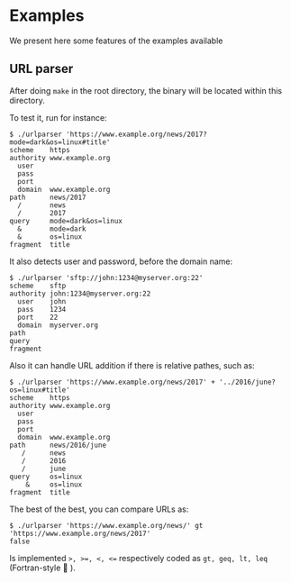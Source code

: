 # Examples

We present here some features of the examples available

## URL parser
After doing `make` in the root directory, the binary will be
located within this directory.

To test it, run for instance:
```
$ ./urlparser 'https://www.example.org/news/2017?mode=dark&os=linux#title'
scheme    https
authority www.example.org
  user
  pass
  port
  domain  www.example.org
path      news/2017
  /       news
  /       2017
query     mode=dark&os=linux
  &       mode=dark
  &       os=linux
fragment  title
```

It also detects user and password, before the domain name:
```
$ ./urlparser 'sftp://john:1234@myserver.org:22'
scheme    sftp
authority john:1234@myserver.org:22
  user    john
  pass    1234
  port    22
  domain  myserver.org
path
query
fragment
```

Also it can handle URL addition if there is relative pathes, such as:
```
$ ./urlparser 'https://www.example.org/news/2017' + '../2016/june?os=linux#title'
scheme    https
authority www.example.org
  user
  pass
  port
  domain  www.example.org
path      news/2016/june
   /      news
   /      2016
   /      june
query     os=linux
    &     os=linux
fragment  title
```

The best of the best, you can compare URLs as:
```
$ ./urlparser 'https://www.example.org/news/' gt 'https://www.example.org/news/2017'
false
```
Is implemented `>, >=, <, <=` respectively coded as `gt, geq, lt, leq` (Fortran-style :floppy_disk: ).
